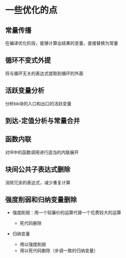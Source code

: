 # 一些优化的点

## 常量传播 
在编译优化阶段，能够计算出结果的变量，直接替换为常量

## 循环不变式外提
将与循环无关的表达式提取到循环的外面

## 活跃变量分析
分析bb块的入口和出口的活跃变量

## 到达-定值分析与常量合并

## 函数内联
对IR中的函数调用进行适当的内联展开

## 块间公共子表达式删除
消除冗余的表达式，减少重复计算

## 强度削弱和归纳变量删除

* 强度削弱：用一个较廉价的运算代替一个花费较大的运算
  * 死代码删除

* 归纳变量
  * 用以强度削弱
  * 用以死代码删除（步调一致的归纳变量）
